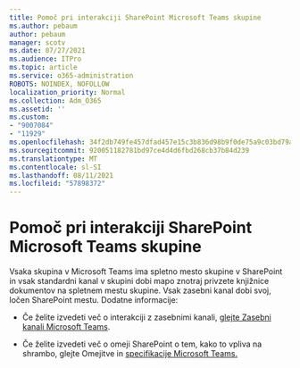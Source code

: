 ```yaml
---
title: Pomoč pri interakciji SharePoint Microsoft Teams skupine
ms.author: pebaum
author: pebaum
manager: scotv
ms.date: 07/27/2021
ms.audience: ITPro
ms.topic: article
ms.service: o365-administration
ROBOTS: NOINDEX, NOFOLLOW
localization_priority: Normal
ms.collection: Adm_O365
ms.assetid: ''
ms.custom:
- "9007084"
- "11929"
ms.openlocfilehash: 34f2db749fe457dfad457e15c3b836d98b9f0de75a9c03bd79a3c1a8f4d4d4de
ms.sourcegitcommit: 920051182781bd97ce4d4d6fbd268cb37b84d239
ms.translationtype: MT
ms.contentlocale: sl-SI
ms.lasthandoff: 08/11/2021
ms.locfileid: "57898372"
---
```

# <a name="help-with-the-sharepoint-and-microsoft-teams-interaction"></a>Pomoč pri interakciji SharePoint Microsoft Teams skupine

Vsaka skupina v Microsoft Teams ima spletno mesto skupine v SharePoint in vsak standardni kanal v skupini dobi mapo znotraj privzete knjižnice dokumentov na spletnem mestu skupine. Vsak zasebni kanal dobi svoj, ločen SharePoint mestu. Dodatne informacije:

- Če želite izvedeti več o interakciji z zasebnimi kanali, [glejte Zasebni kanali Microsoft Teams](https://docs.microsoft.com/MicrosoftTeams/private-channels#private-channel-sharepoint-sites).

- Če želite izvedeti več o omeji SharePoint o tem, kako to vpliva na shrambo, glejte Omejitve in [specifikacije Microsoft Teams.](https://docs.microsoft.com/microsoftteams/limits-specifications-teams#storage) 
